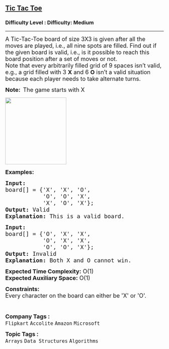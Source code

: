 <h2><a href="https://www.geeksforgeeks.org/problems/tic-tac-toe2412/1?page=1&difficulty=Medium&status=unsolved&sortBy=submissions">Tic Tac Toe</a></h2><h3>Difficulty Level : Difficulty: Medium</h3><hr><div class="problems_problem_content__Xm_eO"><p><span style="font-size: 18px;">A Tic-Tac-Toe board of size 3X3 is given after all the moves are played, i.e., all nine spots are filled. Find out if the given board is valid, i.e., is it possible to reach this board position after a set of moves or not.<br></span><span style="font-size: 18px;">Note that every arbitrarily filled grid of 9 spaces isn’t valid, e.g., a grid filled with 3 <strong>X</strong> and 6 <strong>O</strong> isn’t a valid situation because each player needs to take alternate turns.</span></p>
<p><span style="font-size: 18px;"><strong>Note: &nbsp;</strong>The game starts with X</span></p>
<p><img src="https://media.geeksforgeeks.org/img-practice/prod/addEditProblem/703239/Web/Other/blobid0_1724391237.png" width="194" height="212"></p>
<p><span style="font-size: 18px;"><strong>Examples:</strong></span></p>
<pre><span style="font-size: 18px;"><strong>Input:</strong>
board[] = {'X', 'X', 'O', 
           'O', 'O', 'X',
           'X', 'O', 'X'};
<strong>Output:</strong> Valid
<strong>Explanation:</strong> This is a valid board.
</span></pre>
<pre><span style="font-size: 18px;"><strong>Input:
</strong>board[] = {'O', 'X', 'X', 
           'O', 'X', 'X',
           'O', 'O', 'X'};
<strong>Output:</strong> Invalid
<strong>Explanation:</strong>&nbsp;Both X and O cannot win.</span></pre>
<p><span style="font-size: 18px;"><strong>Expected Time Complexity:</strong>&nbsp;O(1)<br><strong>Expected Auxiliary Space:</strong>&nbsp;O(1)</span></p>
<p><span style="font-size: 18px;"><strong>Constraints:</strong><br>Every character on the&nbsp;board can either&nbsp;be 'X' or 'O'.</span></p>
<p>&nbsp;</p></div><p><span style=font-size:18px><strong>Company Tags : </strong><br><code>Flipkart</code>&nbsp;<code>Accolite</code>&nbsp;<code>Amazon</code>&nbsp;<code>Microsoft</code>&nbsp;<br><p><span style=font-size:18px><strong>Topic Tags : </strong><br><code>Arrays</code>&nbsp;<code>Data Structures</code>&nbsp;<code>Algorithms</code>&nbsp;